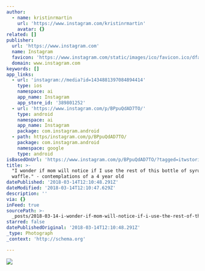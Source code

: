 ```yaml
---
author:
  - name: kristinrmartin
    url: 'https://www.instagram.com/kristinrmartin'
    avatar: {}
related: []
publisher:
  url: 'https://www.instagram.com'
  name: Instagram
  favicon: 'https://www.instagram.com/static/images/ico/favicon.ico/dfa85bb1fd63.ico'
  domain: www.instagram.com
keywords: []
app_links:
  - url: 'instagram://media?id=1434881397084894414'
    type: ios
    namespace: ai
    app_name: Instagram
    app_store_id: '389801252'
  - url: 'https://www.instagram.com/p/BPpuQdAD7TO/'
    type: android
    namespace: ai
    app_name: Instagram
    package: com.instagram.android
  - path: https/instagram.com/p/BPpuQdAD7TO/
    package: com.instagram.android
    namespace: google
    type: android
isBasedOnUrl: 'https://www.instagram.com/p/BPpuQdAD7TO/?tagged=itwstories'
title: >-
  "I wonder if mom will notice if I use the rest of this bottle of syrup on my
  waffle." - contemplations of a 4 year old
datePublished: '2018-03-14T12:10:48.291Z'
dateModified: '2018-03-14T12:10:47.629Z'
description: ''
via: {}
inFeed: true
sourcePath: >-
  _posts/2018-03-14-i-wonder-if-mom-will-notice-if-i-use-the-rest-of-this-bottl.md
starred: false
datePublishedOriginal: '2018-03-14T12:10:48.291Z'
_type: Photograph
_context: 'http://schema.org'

---
```

![](https://imgflo.herokuapp.com/graph/2b2431f8e7ba7b0/b6490f75fb88c327ebc4bad912693024/noop.jpg?input=https%3A%2F%2Fscontent-iad3-1.cdninstagram.com%2Fvp%2Fc6f66d8c198f4a9cf76cca18de75e5a0%2F5B42D55D%2Ft51.2885-15%2Fe35%2F16110202_1203758063077010_2044036160925204480_n.jpg)